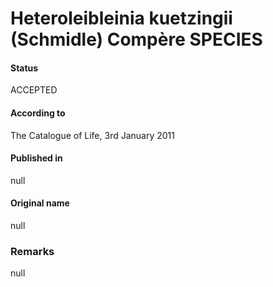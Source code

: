 # Heteroleibleinia kuetzingii (Schmidle) Compère SPECIES

#### Status
ACCEPTED

#### According to
The Catalogue of Life, 3rd January 2011

#### Published in
null

#### Original name
null

### Remarks
null